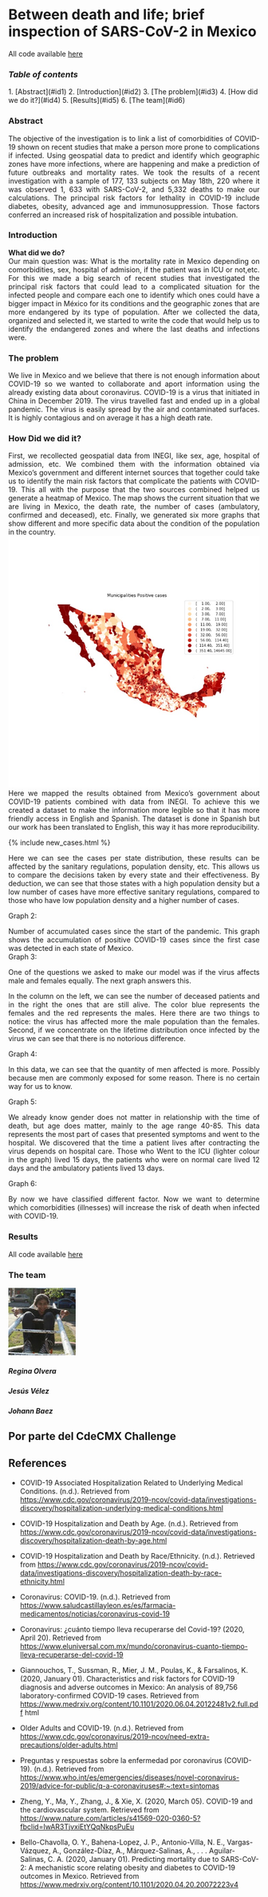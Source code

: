 <h1>Between death and life; brief inspection of SARS-CoV-2 in Mexico</h1>

All code available [here](https://github.com/jvelez-s/cdmx_challenge)

<h3><i>Table of contents</i></h3>
1. [Abstract](#id1)
2. [Introduction](#id2)
3. [The problem](#id3)
4. [How did we do it?](#id4)
5. [Results](#id5)
6. [The team](#id6)

<div id='#id1'>
<h3>Abstract</h3>
<div style="text-align: justify">The objective of the investigation is to link a list of comorbidities of COVID-19 shown on recent studies that make a person more prone to complications if infected. Using geospatial data to predict and identify which geographic zones have more infections, where are happening and make a prediction of future outbreaks and mortality rates.
We took the results of a recent investigation with a sample of 177, 133 subjects on May 18th, 220 where it was observed 1, 633 with SARS-CoV-2, and 5,332 deaths to make our calculations. The principal risk factors for lethality in COVID-19 include diabetes, obesity, advanced age and immunosuppression. Those factors conferred an increased risk of hospitalization and possible intubation. 
</div>

<div id='id2' />  
<h3>Introduction</h3>
<b>What did we do?</b>
<div style="text-align: justify"> Our main question was: 
What is the mortality rate in Mexico depending on comorbidities, sex, hospital of admision, if the patient was in ICU or not,etc. For this we made a big search of recent studies that investigated the principal risk factors that could lead to a complicated situation for the infected people and compare each one to identify which ones could have a bigger impact in México for its conditions and the geographic zones that are more endangered by its type of population.
After we collected the data, organized and selected it, we started to write the code that would help us to identify the endangered zones and where the last deaths and infections were.</div>

<div id='id3' />
<h3>The problem</h3>
<div class="figure">
<div style="text-align: justify"> We live in Mexico and we believe that there is not enough information about COVID-19 so we wanted to collaborate and aport information using the already existing data about coronavirus. 
COVID-19 is a virus that initiated in China in December 2019. The virus travelled fast and ended up in a global pandemic. The virus is easily spread by the air and contaminated surfaces. It is highly contagious and on average it has a high death rate.</div>

<div id='id4' />
<h3>How Did we did it?</h3>
<div style="text-align: justify"> First, we recollected geospatial data from INEGI, like sex, age, hospital of admission, etc. We combined them with the information obtained via Mexico’s government and different internet sources that together could take us to identify the main risk factors that complicate the patients with COVID-19. This all with the purpose that the two sources combined helped us generate a heatmap of Mexico. The map shows the current situation that we are living in Mexico, the death rate, the number of cases (ambulatory, confirmed and deceased), etc.
Finally, we generated six more graphs that show different and more specific data about the condition of the population in the country.</div>   
  
<img alt="image" class="img-fluid rounded" src="./figures/municipalities_positive_cases.jpg">
  
<div style="text-align: justify"> Here we mapped the results obtained from Mexico’s government about COVID-19 patients combined with data from INEGI. 
To achieve this we created a dataset to make the information more legible so that it has more friendly access in English and Spanish. The dataset is done in Spanish but our work has been translated to English, this way it has more reproducibility.</div>

{% include new_cases.html %}

<div style="text-align: justify">Here we can see the cases per state distribution, these results can be affected by the sanitary regulations, population density, etc. This allows us to compare the decisions taken by every state and their effectiveness. 
By deduction, we can see that those states with a high population density but a low number of cases have more effective sanitary regulations, compared to those who have low population density and a higher number of cases.</div>

Graph 2:

<div style="text-align: justify">Number of accumulated cases since the start of the pandemic.
This graph shows the accumulation of positive COVID-19 cases since the first case was detected in each state of Mexico.</div>

<div style="text-align: justify"> Graph 3:
 
One of the questions we asked to make our model was if the virus affects male and females equally. The next graph answers this.</div>
<div style="text-align: justify"> In the column on the left, we can see the number of deceased patients and in the right the ones that are still alive. The color blue represents the females and the red represents the males.
Here there are two things to notice: the virus has affected more the male population than the females. Second, if we concentrate on the lifetime distribution once infected by the virus we can see that there is no notorious difference. 
</div>

Graph 4:

<div style="text-align: justify">In this data, we can see that the quantity of men affected is more. Possibly because men are commonly exposed for some reason. There is no certain way for us to know.</div>

Graph 5:

<div style="text-align: justify"> We already know gender does not matter in relationship with the time of death, but age does matter, mainly to the age range 40-85. This data represents the most part of cases that presented symptoms and went to the hospital.
We discovered that the time a patient lives after contracting the virus depends on hospital care. Those who Went to the ICU (lighter colour in the graph) lived 15 days, the patients who were on normal care lived 12 days and the ambulatory patients lived 13 days. </div>

Graph 6:

<div style="text-align: justify">By now we have classified different factor. Now we want to determine which comorbidities (illnesses) will increase the risk of death when infected with COVID-19.</div>

 <div id='#id5'>
 <h3>Results</h3>
All code available <a href="https://github.com/jvelez-s/cdmx_challenge">here</a>          
<h3>The team</h3>
<div class="col-12">
        <img alt="image" class="img-fluid rounded" src="./IMG-20200814-WA0001.jpg">
        <h5><strong>Regina Olvera</strong></h5>
        
 <div class="col-12">     
        <h5><strong>Jesús Vélez</strong></h5>
       
<div class="col-12">     
        <h5><strong>Johann Baez</strong></h5>
        
<h2>Por parte del CdeCMX Challenge</h2>
  
  
## References
  
- COVID-19 Associated Hospitalization Related to Underlying Medical Conditions. (n.d.). Retrieved from https://www.cdc.gov/coronavirus/2019-ncov/covid-data/investigations-discovery/hospitalization-underlying-medical-conditions.html
 
- COVID-19 Hospitalization and Death by Age. (n.d.). Retrieved from https://www.cdc.gov/coronavirus/2019-ncov/covid-data/investigations-discovery/hospitalization-death-by-age.html
 
- COVID-19 Hospitalization and Death by Race/Ethnicity. (n.d.). Retrieved from https://www.cdc.gov/coronavirus/2019-ncov/covid-data/investigations-discovery/hospitalization-death-by-race-ethnicity.html
 
- Coronavirus: COVID-19. (n.d.). Retrieved from https://www.saludcastillayleon.es/es/farmacia-medicamentos/noticias/coronavirus-covid-19
 
- Coronavirus: ¿cuánto tiempo lleva recuperarse del Covid-19? (2020, April 20). Retrieved from https://www.eluniversal.com.mx/mundo/coronavirus-cuanto-tiempo-lleva-recuperarse-del-covid-19
 
- Giannouchos, T., Sussman, R., Mier, J. M., Poulas, K., & Farsalinos, K. (2020, January 01). Characteristics and risk factors for COVID-19 diagnosis and adverse outcomes in Mexico: An analysis of 89,756 laboratory-confirmed COVID-19 cases. Retrieved from https://www.medrxiv.org/content/10.1101/2020.06.04.20122481v2.full.pdf html
 
- Older Adults and COVID-19. (n.d.). Retrieved from https://www.cdc.gov/coronavirus/2019-ncov/need-extra-precautions/older-adults.html
 
- Preguntas y respuestas sobre la enfermedad por coronavirus (COVID-19). (n.d.). Retrieved from https://www.who.int/es/emergencies/diseases/novel-coronavirus-2019/advice-for-public/q-a-coronaviruses#:~:text=sintomas
 
- Zheng, Y., Ma, Y., Zhang, J., & Xie, X. (2020, March 05). COVID-19 and the cardiovascular system. Retrieved from https://www.nature.com/articles/s41569-020-0360-5?fbclid=IwAR3TjvxiEtYQqNkpsPuEu
 
- Bello-Chavolla, O. Y., Bahena-Lopez, J. P., Antonio-Villa, N. E., Vargas-Vázquez, A., González-Díaz, A., Márquez-Salinas, A., . . . Aguilar-Salinas, C. A. (2020, January 01). Predicting mortality due to SARS-CoV-2: A mechanistic score relating obesity and diabetes to COVID-19 outcomes in Mexico. Retrieved from https://www.medrxiv.org/content/10.1101/2020.04.20.20072223v4
